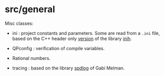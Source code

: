 # src/general
Misc classes:


* ini : project constants and parameters. Some are read from a `.ini` file, based on the C++ header only [version](https://github.com/jtilly/inih) of the library [inih](https://github.com/benhoyt/inih).

* QPconfig : 
verification of compile variables.

* Rational numbers.

* tracing : based on the library [spdlog](https://github.com/gabime/spdlog) of Gabi Melman.

